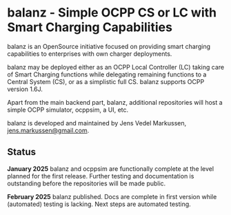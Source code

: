 # balanz - Simple OCPP CS or LC with Smart Charging Capabilities

balanz is an OpenSource initiative focused on providing smart charging capabilities to enterprises with own charger deployments.

balanz may be deployed either as an OCPP Local Controller (LC) taking care of Smart Charging functions while delegating remaining
functions to a Central System (CS), or as a simplistic full CS. balanz supports OCPP version 1.6J.

Apart from the main backend part, balanz, additional repositories will host a simple OCPP simulator, ocppsim, a UI, etc.

balanz is developed and maintained by Jens Vedel Markussen, jens.markussen@gmail.com.

## Status

**January 2025**
balanz and ocppsim are functionally complete at the level planned for the first release. Further testing and documentation is 
outstanding before the repositories will be made public.

**February 2025**
balanz published. Docs are complete in first version while (automated) testing is lacking. Next steps are automated testing.
